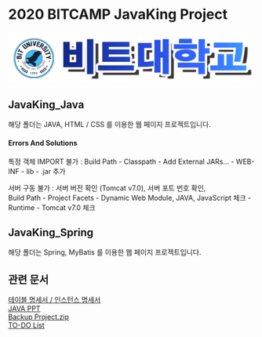 # 2020 BITCAMP JavaKing Project
<p align="center"><img src= "https://github.com/Hongsh1023/Project/blob/main/JavaKing_Java/JavaKing_Java/WebContent/image/logo2.png"></p>

## JavaKing_Java
해당 폴더는 JAVA, HTML / CSS 를 이용한 웹 페이지 프로젝트입니다.
#### Errors And Solutions
특정 객체 IMPORT 불가 : Build Path - Classpath - Add External JARs... - WEB-INF - lib - .jar 추가

서버 구동 불가 : 서버 버전 확인 (Tomcat v7.0), 서버 포트 번호 확인,<br>
Build Path - Project Facets - Dynamic Web Module, JAVA, JavaScript 체크 - Runtime - Tomcat v7.0 체크

## JavaKing_Spring
해당 폴더는 Spring, MyBatis 를 이용한 웹 페이지 프로젝트입니다.

## 관련 문서
<A HREF = "https://docs.google.com/spreadsheets/d/1NjvXzuil5-PWvp-wA1kokRoYaZAMm3FUV1vzWqUtsoQ/edit#gid=574015469">테이블 명세서 / 인스턴스 명세서</A><br>
<A HREF = "https://docs.google.com/presentation/d/1U1gJqkgtUXfSZOqZbtKYwxfTerUFEJa4EZ26gZFRVHg/edit?usp=sharing">JAVA PPT</A><br>
<A HREF = "https://drive.google.com/file/d/1o66fCO5lunkEdL_A8Kw_EbvmSh8zt4dO/view?usp=sharing">Backup Project.zip</A><br>
<A HREF = "https://docs.google.com/spreadsheets/d/1fkgkgWeDiNVIEGNS3lJHbFIsljdGQIqXrOFByn274Tg/edit?usp=sharing">TO-DO List</A>
